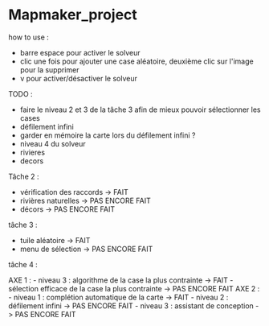 # Mapmaker_project

how to use :
- barre espace pour activer le solveur 
- clic une fois pour ajouter une case aléatoire, deuxième clic sur l'image pour la supprimer
- v pour activer/désactiver le solveur
  
TODO : 
- faire le niveau 2 et 3 de la tâche 3 afin de mieux pouvoir sélectionner les cases
- défilement infini
- garder en mémoire la carte lors du défilement infini ?
- niveau 4 du solveur
- rivieres
- decors


Tâche 2 :
- vérification des raccords -> FAIT
- rivières naturelles -> PAS ENCORE FAIT
- décors ->  PAS ENCORE FAIT

tâche 3 :
  - tuile aléatoire -> FAIT
  - menu de sélection -> PAS ENCORE FAIT
 
tâche 4 :

  AXE 1 :
    - niveau 3 : algorithme de la case la plus contrainte -> FAIT 
    - sélection efficace de la case la plus contrainte -> PAS ENCORE FAIT 
  AXE 2 :
    - niveau 1 : complétion automatique de la carte -> FAIT
    - niveau 2 : défilement infini -> PAS ENCORE FAIT 
    - niveau 3 : assistant de conception -> PAS ENCORE FAIT 
